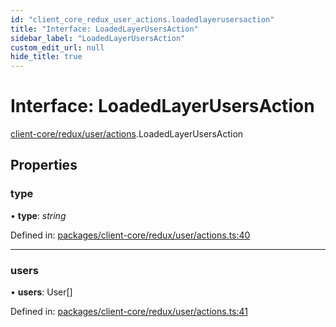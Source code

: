 ```yaml
---
id: "client_core_redux_user_actions.loadedlayerusersaction"
title: "Interface: LoadedLayerUsersAction"
sidebar_label: "LoadedLayerUsersAction"
custom_edit_url: null
hide_title: true
---
```


# Interface: LoadedLayerUsersAction

[client-core/redux/user/actions](../modules/client_core_redux_user_actions.md).LoadedLayerUsersAction

## Properties

### type

• **type**: *string*

Defined in: [packages/client-core/redux/user/actions.ts:40](https://github.com/xr3ngine/xr3ngine/blob/5c3dcaef1/packages/client-core/redux/user/actions.ts#L40)

___

### users

• **users**: User[]

Defined in: [packages/client-core/redux/user/actions.ts:41](https://github.com/xr3ngine/xr3ngine/blob/5c3dcaef1/packages/client-core/redux/user/actions.ts#L41)
